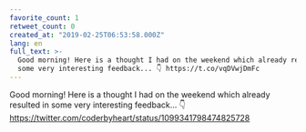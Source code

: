 ```yaml
---
favorite_count: 1
retweet_count: 0
created_at: "2019-02-25T06:53:58.000Z"
lang: en
full_text: >-
  Good morning! Here is a thought I had on the weekend which already resulted in
  some very interesting feedback... 👇 https://t.co/vqDVwjDmFc
---
```


Good morning! Here is a thought I had on the weekend which already resulted in
some very interesting feedback... 👇
<https://twitter.com/coderbyheart/status/1099341798474825728>
